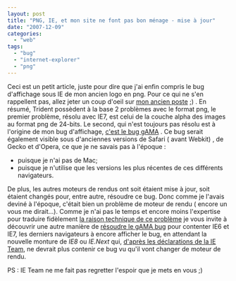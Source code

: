 ```yaml
---
layout: post
title: "PNG, IE, et mon site ne font pas bon ménage - mise à jour"
date: "2007-12-09"
categories: 
  - "web"
tags: 
  - "bug"
  - "internet-explorer"
  - "png"
---
```


Ceci est un petit article, juste pour dire que j'ai enfin compris le bug d'affichage sous IE de mon ancien logo en png. Pour ce qui ne s'en rappellent pas, allez jeter un coup d'oeil sur [mon ancien poste](http://nyamsprod.com/blog/2007/01/15/png-ie-et-mon-site-ne-font-pas-bon-menage/ "PNG, IE, et mon site ne font pas bon ménage - partI") ;) . En résumé, Trident possèdent à la base 2 problèmes avec le format png, le premier problème, résolu avec IE7, est celui de la couche alpha des images au format png de 24-bits. Le second, qui n'est toujours pas résolu est à l'origine de mon bug d'affichage, [c'est le bug gAMA](http://hsivonen.iki.fi/png-gamma/ "The Sad Story of PNG Gamma “Correction”") . Ce bug serait également visible sous d'anciennes versions de Safari ( avant Webkit) , de Gecko et d'Opera, ce que je ne savais pas à l'époque :

- puisque je n'ai pas de Mac;
- puisque je n'utilise que les versions les plus récentes de ces différents navigateurs.

De plus, les autres moteurs de rendus ont soit étaient mise à jour, soit étaient changés pour, entre autre, résoudre ce bug. Donc comme je l'avais deviné à l'époque, c'était bien un problème de moteur de rendu ( encore un vous me dirait...). Comme je n'ai pas le temps et encore moins l'expertise pour traduire fidèlement [la raison technique de ce problème](http://www.easy-reader.net/archives/2006/02/18/png-color-oddities-in-ie/ "Une autre illustration du gAMA bug") je vous invite à découvrir une autre manière de [résoudre le gAMA bug](http://blog.reindel.com/2006/12/29/remove-the-gamma-gama-chunk-from-a-png-image-to-fix-darker-colors-in-ie/ "Résolution du problème en modifiant le png") pour contenter IE6 et IE7, les derniers navigateurs à encore afficher le bug, en attendant la nouvelle monture de _IE8_ ou _IE.Next_ qui, [d'après les déclarations de la IE Team](http://www.broken-links.com/2007/10/03/ienext-to-get-a-new-layout-engine/ "l'annonce du nouveau moteur de rendu pour IE8"), ne devrait plus contenir ce bug vu qu'il vont changer de moteur de rendu.

PS : IE Team ne me fait pas regretter l'espoir que je mets en vous ;)
